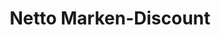 ---
title: "Netto Marken-Discount"
url: /muehlhausen/netto-marken-discount-eisenacher-strasse/
shop: Supermarkt
---